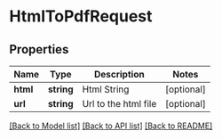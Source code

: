 # HtmlToPdfRequest

## Properties
Name | Type | Description | Notes
------------ | ------------- | ------------- | -------------
**html** | **string** | Html String | [optional] 
**url** | **string** | Url to the html file | [optional] 

[[Back to Model list]](../../README.md#documentation-for-models) [[Back to API list]](../../README.md#documentation-for-api-endpoints) [[Back to README]](../../README.md)

